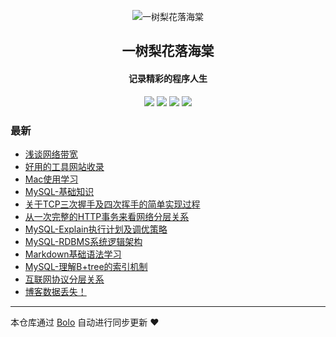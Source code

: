 <p align="center"><img alt="一树梨花落海棠" src="https://cdn.zhangfeibiao.com/wp-content/uploads/2018/10/微信图片_20181023111351.jpg"></p><h2 align="center">
一树梨花落海棠
</h2>

<h4 align="center">记录精彩的程序人生</h4>
<p align="center"><a title="一树梨花落海棠" target="_blank" href="https://github.com/zhangfeibiao/bolo-blog"><img src="https://img.shields.io/github/last-commit/zhangfeibiao/bolo-blog.svg?style=flat-square&color=FF9900"></a>
<a title="GitHub repo size in bytes" target="_blank" href="https://github.com/zhangfeibiao/bolo-blog"><img src="https://img.shields.io/github/repo-size/zhangfeibiao/bolo-blog.svg?style=flat-square"></a>
<a title="Bolo Version" target="_blank" href="https://github.com/adlered/bolo-solo"><img src="https://img.shields.io/badge/bolo-v2.0 稳定版-f1e05a.svg?style=flat-square&color=blueviolet"></a>
<a title="Hits" target="_blank" href="https://github.com/88250/hits"><img src="https://hits.b3log.org/zhangfeibiao/bolo-blog.svg"></a></p>

### 最新

* [浅谈网络带宽](HTTPS://47.100.52.88/articles/2020/08/22/1598104178377.html)
* [好用的工具网站收录](HTTPS://47.100.52.88/toolSites)
* [Mac使用学习](HTTPS://47.100.52.88/1593959772687.html)
* [MySQL-基础知识](HTTPS://47.100.52.88/1593949777404.html)
* [关于TCP三次握手及四次挥手的简单实现过程](HTTPS://47.100.52.88/1593945016007.html)
* [从一次完整的HTTP事务来看网络分层关系](HTTPS://47.100.52.88/1593944291815.html)
* [MySQL-Explain执行计划及调优策略](HTTPS://47.100.52.88/593928128028.html)
* [MySQL-RDBMS系统逻辑架构](HTTPS://47.100.52.88/1593860013350.html)
* [Markdown基础语法学习](HTTPS://47.100.52.88/1593851867749.html)
* [MySQL-理解B+tree的索引机制](HTTPS://47.100.52.88/1593851663949.html)
* [互联网协议分层关系](HTTPS://47.100.52.88/1575995062860.html)
* [博客数据丢失！](HTTPS://47.100.52.88/hello-solo)



---

本仓库通过 [Bolo](https://github.com/adlered/bolo-solo) 自动进行同步更新 ❤️ 